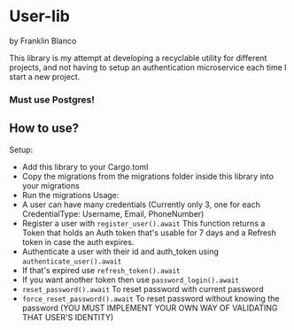 # User-lib
by Franklin Blanco

This library is my attempt at developing a recyclable utility for different projects, and not having to setup an authentication microservice each time I start a new project. 

### Must use Postgres!

## How to use?
Setup:
- Add this library to your Cargo.toml
- Copy the migrations from the migrations folder inside this library into your migrations
- Run the migrations
Usage:
- A user can have many credentials (Currently only 3, one for each CredentialType: Username, Email, PhoneNumber)
- Register a user with `register_user().await` This function returns a Token that holds an Auth token that's usable for 7 days and a Refresh token in case the auth expires.
- Authenticate a user with their id and auth_token using `authenticate_user().await`
- If that's expired use `refresh_token().await`
- If you want another token then use `password_login().await`
- `reset_password().await` To reset password with current password
- `force_reset_password().await` To reset password without knowing the password (YOU MUST IMPLEMENT YOUR OWN WAY OF VALIDATING THAT USER'S IDENTITY)